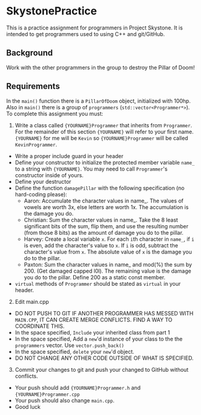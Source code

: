 # SkystonePractice

This is a practice assignment for programmers in Project Skystone. It is intended to get programmers used to using C++ and git/GitHub. 

## Background
Work with the other programmers in the group to destroy the Pillar of Doom!

## Requirements 
In the <code>main()</code> function there is a <code>PillarOfDoom</code> object, initialized with 100hp. Also in <code>main()</code> there is a group of <code>programmers</code> (<code>std::vector<Programmer*></code>). To complete this assignment you must:

1) Write a class called <code>{YOURNAME}Programmer</code> that inherits from <code>Programmer</code>. For the remainder of this section <code>{YOURNAME}</code> will refer to your first name. <code>{YOURNAME}</code> for me will be <code>Kevin</code> so <code>{YOURNAME}Programmer</code> will be called <code>KevinProgrammer</code>.

  - Write a proper include guard in your header 
  - Define your constructor to initialize the protected member variable <code>name_</code> to a string with <code>{YOURNAME}</code>. You may need to call <code>Programmer</code>'s constructor inside of yours. 
  - Define your destructor
  - Define the function <code>damagePillar</code> with the following specification (no hard-coding please):
    - Aaron: Accumulate the character values in name_. The values of vowels are worth 3x, else letters are worth 1x. The accumulation is the damage you do. 
    - Christian: Sum the character values in name_. Take the 8 least significant bits of the sum, flip them, and use the resulting number (from those 8 bits) as the amount of damage you do to the pillar.
    - Harvey: Create a local variable <code>x</code>. For each <code>i</code>th character in <code>name_</code>, if <code>i</code> is even, add the character's value to <code>x</code>. If <code>i</code> is odd, subtract the character's value from <code>x</code>. The absolute value of <code>x</code> is the damage you do to the pillar. 
    - Paxton: Sum the character values in name_ and mod(%) the sum by 200. (Get damaged capped l0l). The remaining value is the damage you do to the pillar. Define 200 as a static const member. 
  - <code>virtual</code> methods of <code>Programmer</code> should be stated as <code>virtual</code> in your header. 
  
2) Edit main.cpp
  - DO NOT PUSH TO GIT IF ANOTHER PROGRAMMER HAS MESSED WITH <code>MAIN.CPP</code>, IT CAN CREATE MERGE CONFLICTS. FIND A WAY TO COORDINATE THIS. 
  - In the space specified, <code>Include</code> your inherited class from part 1
  - In the space specified, Add a <code>new</code>'d instance of your class to the the <code>programmers</code> vector. Use <code>vector.push_back()</code>
  - In the space specified, <code>delete</code> your <code>new</code>'d object.
  - DO NOT CHANGE ANY OTHER CODE OUTSIDE OF WHAT IS SPECIFIED. 
  
3) Commit your changes to git and push your changed to GitHub without conflicts.
  - Your push should add <code>{YOURNAME}Programmer.h</code> and <code>{YOURNAME}Programmer.cpp</code>
  - Your push should also change <code>main.cpp</code>.
  - Good luck
